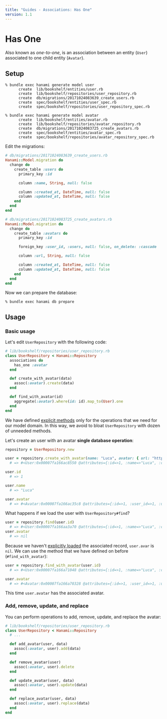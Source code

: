 ```yaml
---
title: "Guides - Associations: Has One"
version: 1.1
---
```


# Has One

Also known as _one-to-one_, is an association between an entity (`User`) associated to one child entity (`Avatar`).

## Setup

```shell
% bundle exec hanami generate model user
      create  lib/bookshelf/entities/user.rb
      create  lib/bookshelf/repositories/user_repository.rb
      create  db/migrations/20171024083639_create_users.rb
      create  spec/bookshelf/entities/user_spec.rb
      create  spec/bookshelf/repositories/user_repository_spec.rb

% bundle exec hanami generate model avatar
      create  lib/bookshelf/entities/avatar.rb
      create  lib/bookshelf/repositories/avatar_repository.rb
      create  db/migrations/20171024083725_create_avatars.rb
      create  spec/bookshelf/entities/avatar_spec.rb
      create  spec/bookshelf/repositories/avatar_repository_spec.rb
```

Edit the migrations:

```ruby
# db/migrations/20171024083639_create_users.rb
Hanami::Model.migration do
  change do
    create_table :users do
      primary_key :id

      column :name, String, null: false

      column :created_at, DateTime, null: false
      column :updated_at, DateTime, null: false
    end
  end
end
```

```ruby
# db/migrations/20171024083725_create_avatars.rb
Hanami::Model.migration do
  change do
    create_table :avatars do
      primary_key :id

      foreign_key :user_id, :users, null: false, on_delete: :cascade

      column :url, String, null: false

      column :created_at, DateTime, null: false
      column :updated_at, DateTime, null: false
    end
  end
end
```

Now we can prepare the database:

```shell
% bundle exec hanami db prepare
```

## Usage

### Basic usage

Let's edit `UserRepository` with the following code:

```ruby
# lib/bookshelf/repositories/user_repository.rb
class UserRepository < Hanami::Repository
  associations do
    has_one :avatar
  end

  def create_with_avatar(data)
    assoc(:avatar).create(data)
  end

  def find_with_avatar(id)
    aggregate(:avatar).where(id: id).map_to(User).one
  end
end
```

We have defined [explicit methods](/guides/1.1/associations/overview#explicit-interface) only for the operations that we need for our model domain.
In this way, we avoid to bloat `UserRepository` with dozen of unneeded methods.

Let's create an user with an avatar **single database operation**:

```ruby
repository = UserRepository.new

user = repository.create_with_avatar(name: "Luca", avatar: { url: "https://avatars.test/luca.png" })
  # => #<User:0x00007fa166ac8550 @attributes={:id=>1, :name=>"Luca", :created_at=>2017-10-24 08:44:27 UTC, :updated_at=>2017-10-24 08:44:27 UTC, :avatar=>#<Avatar:0x00007fa166ac35c8 @attributes={:id=>1, :user_id=>1, :url=>"https://avatars.test/luca.png", :created_at=>2017-10-24 08:44:27 UTC, :updated_at=>2017-10-24 08:44:27 UTC}>}>

user.id
  # => 1

user.name
  # => "Luca"

user.avatar
  # => #<Avatar:0x00007fa166ac35c8 @attributes={:id=>1, :user_id=>1, :url=>"https://avatars.test/luca.png", :created_at=>2017-10-24 08:44:27 UTC, :updated_at=>2017-10-24 08:44:27 UTC}>
```

What happens if we load the user with `UserRepository#find`?

```ruby
user = repository.find(user.id)
  # => #<User:0x00007fa166aa3a70 @attributes={:id=>1, :name=>"Luca", :created_at=>2017-10-24 08:44:27 UTC, :updated_at=>2017-10-24 08:44:27 UTC}>
user.avatar
  # => nil
```

Because we haven't [explicitly loaded](/guides/1.1/associations/overview#explicit-loading) the associated record, `user.avar` is `nil`.
We can use the method that we have defined on before (`#find_with_avatar`):

```ruby
user = repository.find_with_avatar(user.id)
  # => #<User:0x00007fa166a71048 @attributes={:id=>1, :name=>"Luca", :created_at=>2017-10-24 08:44:27 UTC, :updated_at=>2017-10-24 08:44:27 UTC, :avatar=>#<Avatar:0x00007fa166a70328 @attributes={:id=>1, :user_id=>1, :url=>"https://avatars.test/luca.png", :created_at=>2017-10-24 08:44:27 UTC, :updated_at=>2017-10-24 08:44:27 UTC}>}>

user.avatar
  # => #<Avatar:0x00007fa166a70328 @attributes={:id=>1, :user_id=>1, :url=>"https://avatars.test/luca.png", :created_at=>2017-10-24 08:44:27 UTC, :updated_at=>2017-10-24 08:44:27 UTC}>
```

This time `user.avatar` has the associated avatar.

### Add, remove, update, and replace

You can perform operations to add, remove, update, and replace the avatar:

```ruby
# lib/bookshelf/repositories/user_repository.rb
class UserRepository < Hanami::Repository
  # ...

  def add_avatar(user, data)
    assoc(:avatar, user).add(data)
  end

  def remove_avatar(user)
    assoc(:avatar, user).delete
  end

  def update_avatar(user, data)
    assoc(:avatar, user).update(data)
  end

  def replace_avatar(user, data)
    assoc(:avatar, user).replace(data)
  end
end
```
